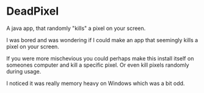 DeadPixel
=========

A java app, that randomly "kills" a pixel on your screen. 

I was bored and was wondering if I could make an app that seemingly kills a pixel on your screen. 

If you were more mischevious you could perhaps make this install itself on someones computer and kill a specific pixel. Or even kill pixels randomly during usage.

I noticed it was really memory heavy on Windows which was a bit odd. 
